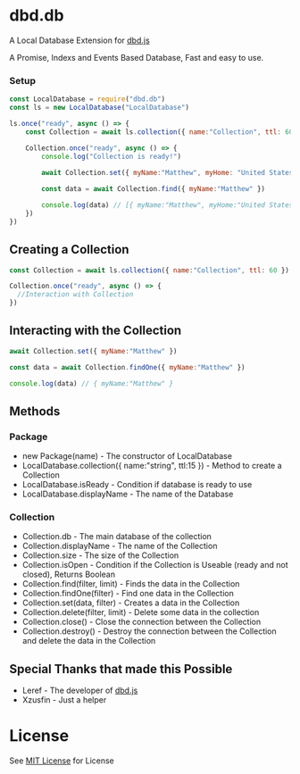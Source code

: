 # dbd.db
A Local Database Extension for [dbd.js](https://npmjs.org/package/dbd.js)

A Promise, Indexs and Events Based Database, Fast and easy to use.
### Setup
```js
const LocalDatabase = require("dbd.db")
const ls = new LocalDatabase("LocalDatabase")

ls.once("ready", async () => {
	const Collection = await ls.collection({ name:"Collection", ttl: 60 }) //ttl is optional

	Collection.once("ready", async () => {
		console.log("Collection is ready!")
		
		await Collection.set({ myName:"Matthew", myHome: "United States" })

		const data = await Collection.find({ myName:"Matthew" })

		console.log(data) // [{ myName:"Matthew", myHome:"United States" }]
	})
})
```

## Creating a Collection
```js
const Collection = await ls.collection({ name:"Collection", ttl: 60 }) //ttl (Time to Live) in seconds

Collection.once("ready", async () => {
  //Interaction with Collection
})
```

## Interacting with the Collection
```js
await Collection.set({ myName:"Matthew" })

const data = await Collection.findOne({ myName:"Matthew" })

console.log(data) // { myName:"Matthew" }
```

## Methods

### Package
- new Package(name) - The constructor of LocalDatabase
- LocalDatabase.collection({ name:"string", ttl:15 }) - Method to create a Collection
- LocalDatabase.isReady - Condition if database is ready to use
- LocalDatabase.displayName - The name of the Database

### Collection
- Collection.db - The main database of the collection
- Collection.displayName - The name of the Collection
- Collection.size - The size of the Collection
- Collection.isOpen - Condition if the Collection is Useable (ready and not closed), Returns Boolean
- Collection.find(filter, limit) - Finds the data in the Collection
- Collection.findOne(filter) - Find one data in the Collection
- Collection.set(data, filter) - Creates a data in the Collection
- Collection.delete(filter, limit) - Delete some data in the collection
- Collection.close() - Close the connection between the Collection
- Collection.destroy() - Destroy the connection between the Collection and delete the data in the Collection

## Special Thanks that made this Possible
- Leref - The developer of [dbd.js](https://npmjs.com/package/dbd.js)
- Xzusfin - Just a helper

# License
See [MIT License](https://opensource.org/licenses/MIT) for License